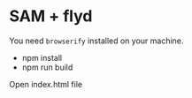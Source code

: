# SAM + flyd
You need `browserify` installed on your machine.
- npm install
- npm run build

Open index.html file
